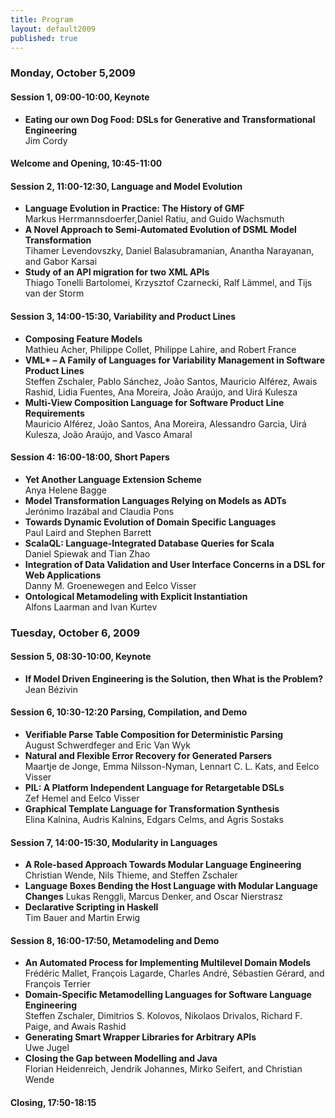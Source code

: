 ```yaml
---
title: Program
layout: default2009
published: true
---
```


### Monday, October 5,2009

#### Session 1, 09:00-10:00, Keynote

* __Eating our own Dog Food: DSLs for Generative and Transformational Engineering__  
Jim Cordy
    
#### Welcome and Opening, 10:45-11:00    

#### Session 2, 11:00-12:30, Language and Model Evolution

* __Language Evolution in Practice: The History of GMF__  
Markus Herrmannsdoerfer,Daniel Ratiu, and Guido Wachsmuth
* __A Novel Approach to Semi-Automated Evolution of DSML Model Transformation__  
Tihamer Levendovszky, Daniel Balasubramanian, Anantha Narayanan, and Gabor Karsai
* __Study of an API migration for two XML APIs__  
Thiago Tonelli Bartolomei, Krzysztof Czarnecki, Ralf Lämmel, and Tijs van der Storm

#### Session 3, 14:00-15:30, Variability and Product Lines

* __Composing Feature Models__  
Mathieu Acher, Philippe Collet, Philippe Lahire, and Robert France	 
* __VML* – A Family of Languages for Variability Management in Software Product Lines__  
Steffen Zschaler, Pablo Sánchez, João Santos, Mauricio Alférez, Awais Rashid, Lidia Fuentes, Ana Moreira, João Araújo, and Uirá Kulesza	 
* __Multi-View Composition Language for Software Product Line Requirements__  
Mauricio Alférez, João Santos, Ana Moreira, Alessandro Garcia, Uirá Kulesza, João Araújo, and Vasco Amaral

#### Session 4: 16:00-18:00, Short Papers

* __Yet Another Language Extension Scheme__  
Anya Helene Bagge	 
* __Model Transformation Languages Relying on Models as ADTs__  
Jerónimo Irazábal and Claudia Pons	 
* __Towards Dynamic Evolution of Domain Specific Languages__  
Paul Laird and Stephen Barrett	 
* __ScalaQL: Language-Integrated Database Queries for Scala__  
Daniel Spiewak and Tian Zhao	 
* __Integration of Data Validation and User Interface Concerns in a DSL for Web Applications__  
Danny M. Groenewegen and Eelco Visser	 
* __Ontological Metamodeling with Explicit Instantiation__  
Alfons Laarman and Ivan Kurtev	

### Tuesday, October 6, 2009

#### Session 5, 08:30-10:00, Keynote

* __If Model Driven Engineering is the Solution, then What is the Problem?__  
Jean Bézivin 

#### Session 6, 10:30-12:20 Parsing, Compilation, and Demo

* __Verifiable Parse Table Composition for Deterministic Parsing__  
August Schwerdfeger and Eric Van Wyk	 
* __Natural and Flexible Error Recovery for Generated Parsers__  
Maartje de Jonge, Emma Nilsson-Nyman, Lennart C. L. Kats, and Eelco Visser	 
* __PIL: A Platform Independent Language for Retargetable DSLs__  
Zef Hemel and Eelco Visser	 
* __Graphical Template Language for Transformation Synthesis__  
Elina Kalnina, Audris Kalnins, Edgars Celms, and Agris Sostaks	 
 	 
#### Session 7, 14:00-15:30, Modularity in Languages

* __A Role-based Approach Towards Modular Language Engineering__  
Christian Wende, Nils Thieme, and Steffen Zschaler	 
* __Language Boxes Bending the Host Language with Modular Language Changes__
Lukas Renggli, Marcus Denker, and Oscar Nierstrasz	 
* __Declarative Scripting in Haskell__  
Tim Bauer and Martin Erwig	 
 	 	 
#### Session 8, 16:00-17:50, Metamodeling and Demo	 

* __An Automated Process for Implementing Multilevel Domain Models__  
Frédéric Mallet, François Lagarde, Charles André, Sébastien Gérard, and François Terrier	 
* __Domain-Specific Metamodelling Languages for Software Language Engineering__  
Steffen Zschaler, Dimitrios S. Kolovos, Nikolaos Drivalos, Richard F. Paige, and Awais Rashid	 
* __Generating Smart Wrapper Libraries for Arbitrary APIs__  
Uwe Jugel	 
* __Closing the Gap between Modelling and Java__  
Florian Heidenreich, Jendrik Johannes, Mirko Seifert, and Christian Wende	

#### Closing, 17:50-18:15
